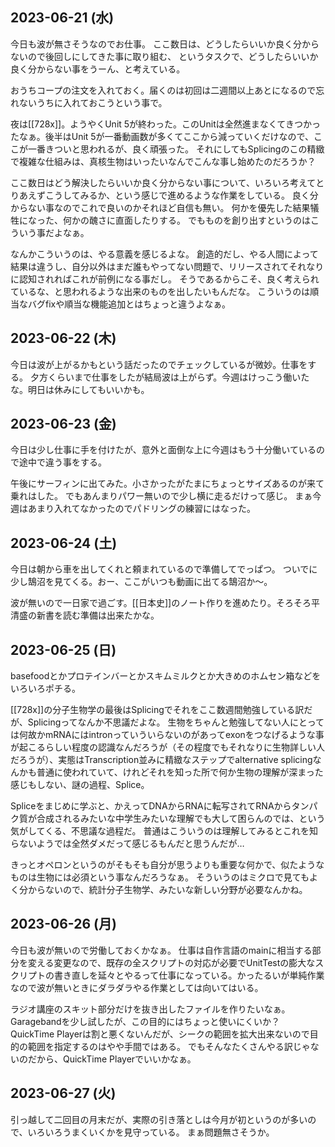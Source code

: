 ## 2023-06-21 (水)

今日も波が無さそうなのでお仕事。
ここ数日は、どうしたらいいか良く分からないので後回しにしてきた事に取り組む、
というタスクで、どうしたらいいか良く分からない事をうーん、と考えている。

おうちコープの注文を入れておく。届くのは初回は二週間以上あとになるので忘れないうちに入れておこうという事で。

夜は[[728x]]。ようやくUnit 5が終わった。このUnitは全然進まなくてきつかったなぁ。後半はUnit 5が一番動画数が多くてここから減っていくだけなので、ここが一番きついと思われるが、良く頑張った。
それにしてもSplicingのこの精緻で複雑な仕組みは、真核生物はいったいなんでこんな事し始めたのだろうか？

ここ数日はどう解決したらいいか良く分からない事について、いろいろ考えてとりあえずこうしてみるか、という感じで進めるような作業をしている。
良く分からない事なのでこれで良いのかそれほど自信も無い。
何かを優先した結果犠牲になった、何かの醜さに直面したりする。
でもものを創り出すというのはこういう事だよなぁ。

なんかこういうのは、やる意義を感じるよな。
創造的だし、やる人間によって結果は違うし、自分以外はまだ誰もやってない問題で、リリースされてそれなりに認知されればこれが前例になる事だし。
そうであるからこそ、良く考えられているな、と思われるような出来のものを出したいもんだな。
こういうのは順当なバグfixや順当な機能追加とはちょっと違うよなぁ。

## 2023-06-22 (木)

今日は波が上がるかもという話だったのでチェックしているが微妙。仕事をする。
夕方くらいまで仕事をしたが結局波は上がらず。今週はけっこう働いたな。明日は休みにしてもいいかも。

## 2023-06-23 (金)

今日は少し仕事に手を付けたが、意外と面倒な上に今週はもう十分働いているので途中で違う事をする。

午後にサーフィンに出てみた。小さかったがたまにちょっとサイズあるのが来て乗れはした。
でもあんまりパワー無いので少し横に走るだけって感じ。
まぁ今週はあまり入れてなかったのでパドリングの練習にはなった。

## 2023-06-24 (土)

今日は朝から車を出してくれと頼まれているので準備してでっぱつ。
ついでに少し鵠沼を見てくる。おー、ここがいつも動画に出てる鵠沼か〜。

波が無いので一日家で過ごす。[[日本史]]のノート作りを進めたり。そろそろ平清盛の新書を読む準備は出来たかな。

## 2023-06-25 (日)

basefoodとかプロテインバーとかスキムミルクとか大きめのホムセン箱などをいろいろポチる。

[[728x]]の分子生物学の最後はSplicingでそれをここ数週間勉強している訳だが、Splicingってなんか不思議だよな。
生物をちゃんと勉強してない人にとっては何故かmRNAにはintronっていういらないのがあってexonをつなげるような事が起こるらしい程度の認識なんだろうが（その程度でもそれなりに生物詳しい人だろうが）、実態はTranscription並みに精緻なステップでalternative splicingなんかも普通に使われていて、けれどそれを知った所で何か生物の理解が深まった感じもしない、謎の過程、Splice。

Spliceをまじめに学ぶと、かえってDNAからRNAに転写されてRNAからタンパク質が合成されるみたいな中学生みたいな理解でも大して困らんのでは、という気がしてくる、不思議な過程だ。
普通はこういうのは理解してみるとこれを知らないようでは全然ダメだって感じるもんだと思うんだが…

きっとオペロンというのがそもそも自分が思うよりも重要な何かで、似たようなものは生物には必須という事なんだろうなぁ。
そういうのはミクロで見てもよく分からないので、統計分子生物学、みたいな新しい分野が必要なんかね。

## 2023-06-26 (月)

今日も波が無いので労働しておくかなぁ。
仕事は自作言語のmainに相当する部分を変える変更なので、既存の全スクリプトの対応が必要でUnitTestの膨大なスクリプトの書き直しを延々とやるって仕事になっている。かったるいが単純作業なので波が無いときにダラダラやる作業としては向いてはいる。

ラジオ講座のスキット部分だけを抜き出したファイルを作りたいなぁ。
Garagebandを少し試したが、この目的にはちょっと使いにくいか？
QuickTime Playerは割と悪くないんだが、シークの範囲を拡大出来ないので目的の範囲を指定するのはやや手間ではある。
でもそんなたくさんやる訳じゃないのだから、QuickTime Playerでいいかなぁ。

## 2023-06-27 (火)

引っ越して二回目の月末だが、実際の引き落としは今月が初というのが多いので、いろいろうまくいくかを見守っている。
まぁ問題無さそうか。